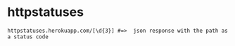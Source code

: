 httpstatuses
============

```
httpstatuses.herokuapp.com/[\d{3}] #=>  json response with the path as a status code
```

